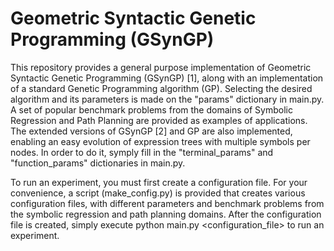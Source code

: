 # Geometric Syntactic Genetic Programming (GSynGP)

This repository provides a general purpose implementation of Geometric Syntactic Genetic Programming (GSynGP) [1], along with an implementation of a standard Genetic Programming algorithm (GP). Selecting the desired algorithm and its parameters is made on the "params" dictionary in main.py. A set of popular benchmark problems from the domains of Symbolic Regression and Path Planning are provided as examples of applications. The extended versions of GSynGP [2] and GP are also implemented, enabling an easy evolution of expression trees with multiple symbols per nodes. In order to do it, symply fill in the "terminal_params" and "function_params" dictionaries in main.py.

To run an experiment, you must first create a configuration file. For your convenience, a script (make_config.py) is provided that creates various configuration files, with different parameters and benchmark problems from the symbolic regression and path planning domains. After the configuration file is created, simply execute python main.py <configuration_file> to run an experiment.

